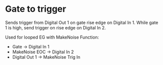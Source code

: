 # Gate to trigger

Sends trigger from Digital Out 1 on gate rise edge on Digital In 1. While gate
1 is high, send trigger on rise edge on Digital In 2.

Used for looped EG with MakeNoise Function:

  * Gate -> Digital In 1
  * MakeNoise EOC -> Digital In 2
  * Digital Out 1 -> MakeNoise Trig In
